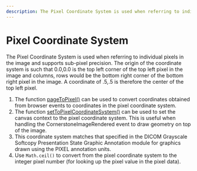 ```yaml
---
description: The Pixel Coordinate System is used when referring to individual pixels in the image and supports sub-pixel precision.
---
```


# Pixel Coordinate System

The Pixel Coordinate System is used when referring to individual pixels in the image and supports sub-pixel precision. The origin of the coordinate system is such that 0.0,0.0 is the top left corner of the top left pixel in the image and columns, rows would be the bottom right corner of the bottom right pixel in the image. A coordinate of .5,.5 is therefore the center of the top left pixel.

1. The function [pageToPixel()](../api.md#pagetopixel) can be used to convert coordinates obtained from browser events to coordinates
in the pixel coordinate system.
2. The function [setToPixelCoordinateSystem()](../api.md#settopixelcoordinatesystem) can be used to set the canvas context to the pixel coordinate system.  This is useful when handling the CornerstoneImageRendered event to draw geometry on top of the image.
3. This coordinate system matches that specified in the DICOM Grayscale Softcopy Presentation State Graphic Annotation module for graphics drawn using the PIXEL annotation units.
4. Use `Math.ceil()` to convert from the pixel coordinate system to the integer pixel number (for looking up the pixel value in the pixel data).
